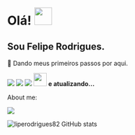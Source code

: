 # Olá! <img src="https://github.com/TheDudeThatCode/TheDudeThatCode/raw/master/Assets/headbang.gif" height="40px" width="40px">
## Sou Felipe Rodrigues.

👶 Dando meus primeiros passos por aqui.


<img src="https://img.shields.io/badge/HTML5-E34F26?style=for-the-badge&logo=html5&logoColor=white"> <img src="https://img.shields.io/badge/CSS3-1572B6?style=for-the-badge&logo=css3&logoColor=white"> <img src="https://img.shields.io/badge/JavaScript-F7DF1E?style=for-the-badge&logo=javascript&logoColor=black">  <img src="https://github.com/TheDudeThatCode/TheDudeThatCode/raw/master/Assets/Rocket.gif" height="30px" width="30px"> <strong>e atualizando...</strong>

About me:
<p><a href="https://www.linkedin.com/in/liperodrigues82" target="_blank"><img src="https://img.shields.io/badge/-LinkedIn-blue?style=flat-square&logo=Linkedin&logoColor=white&link=LINK_LINKEDIN"></a><p/>

![liperodrigues82 GitHub stats](https://github-readme-stats.vercel.app/api?username=liperodrigues82&show_icons=true&theme=dark)

